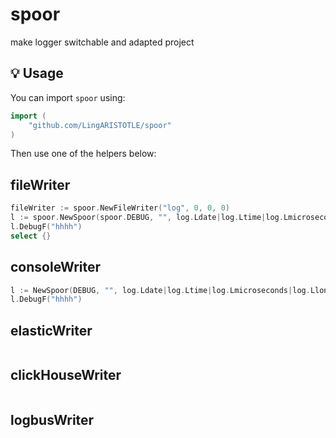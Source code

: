 # spoor
make logger switchable and adapted project


## 💡 Usage

You can import `spoor` using:

```go
import (
    "github.com/LingARISTOTLE/spoor"
)
```

Then use one of the helpers below:

## fileWriter
```go
fileWriter := spoor.NewFileWriter("log", 0, 0, 0)
l := spoor.NewSpoor(spoor.DEBUG, "", log.Ldate|log.Ltime|log.Lmicroseconds|log.Llongfile, spoor.WithFileWriter(fileWriter))
l.DebugF("hhhh")
select {}

```

## consoleWriter

```` go
l := NewSpoor(DEBUG, "", log.Ldate|log.Ltime|log.Lmicroseconds|log.Llongfile, WithNormalWriter(os.Stdout))
l.DebugF("hhhh")
````
## elasticWriter

````go


````
## clickHouseWriter

````go


````
## logbusWriter

````go


````